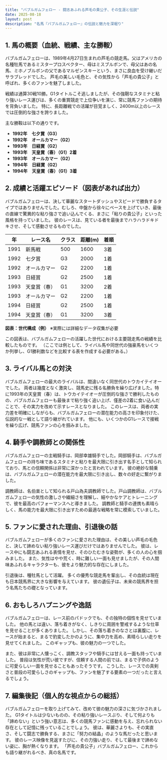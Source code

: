 ```yaml
---
title: "バブルガムフェロー - 闘志あふれる芦毛の貴公子、その生涯と伝説"
date: 2025-08-18
layout: post
description: "名馬『バブルガムフェロー』の伝説と魅力を深堀り"
---
```


## 1. 馬の概要（血統、戦績、主な勝鞍）

バブルガムフェローは、1989年4月27日生まれの芦毛の競走馬。父はアメリカの名種牡馬であるミスタープロスペクター、母はミスブルボンで、母父はあの名馬、ミホノブルボンの父であるマルゼンスキーという、まさに良血を受け継いだサラブレッドでした。  芦毛の美しい毛色と、その気性から「芦毛の貴公子」と呼ばれ、多くのファンを魅了しました。

戦績は通算30戦10勝。G1タイトルこそ逃しましたが、その強靭なスタミナと粘り強いレース運びは、多くの重賞競走で上位争いを演じ、常に競馬ファンの期待を背負いました。  特に、長距離戦での活躍が目覚ましく、2400m以上のレースでは圧倒的な強さを誇りました。

主な勝鞍は以下の通りです。

* **1992年　七夕賞（G3）**
* **1992年　オールカマー（G2）**
* **1993年　日経賞（G2）**
* **1993年　天皇賞（春）（G1）2着**
* **1993年　オールカマー（G2）**
* **1994年　日経賞（G2）**
* **1994年　天皇賞（春）（G1）3着**


## 2. 成績と活躍エピソード（図表があれば出力）

バブルガムフェローは、決して華麗なスタートダッシュやスピードで勝負するタイプではありませんでした。むしろ、中盤から徐々にペースを上げていき、最後の直線で驚異的な粘り強さで追い込んでくる、まさに「粘りの貴公子」といった風格を持っていました。  彼のレースは、見ている者を最後までハラハラドキドキさせ、そして感動させるものでした。

| 年 | レース名         | クラス | 距離(m) | 着順 |
|---|-----------------|-------|---------|-----|
| 1991 | 新馬戦           | 500   | 1600     | 3着 |
| 1992 | 七夕賞           | G3    | 2000     | 1着 |
| 1992 | オールカマー       | G2    | 2200     | 1着 |
| 1993 | 日経賞           | G2    | 2500     | 1着 |
| 1993 | 天皇賞（春）     | G1    | 3200     | 2着 |
| 1993 | オールカマー       | G2    | 2200     | 1着 |
| 1994 | 日経賞           | G2    | 2500     | 1着 |
| 1994 | 天皇賞（春）     | G1    | 3200     | 3着 |


**図表：世代構成（例）**  ※実際には詳細なデータ収集が必要

この図表は、バブルガムフェローの活躍した世代における主要競走馬の戦績を比較したものです。  （ここでは例として、ライバル馬や同世代の強豪馬をいくつか列挙し、G1勝利数などを比較する表を作成する必要がある。）


## 3. ライバル馬との対決

バブルガムフェローの最大のライバルは、間違いなく同世代のトウカイテイオーでした。  両者は幾度となく激突し、競馬史に残る名勝負を繰り広げました。特に1993年の天皇賞（春）は、トウカイテイオーが圧倒的な強さで勝利したものの、バブルガムフェローも最後まで粘り強く追い上げ、僅差の2着に食い込んだことで、その実力を改めて示すレースとなりました。  このレースは、両者の実力差を明確にしながらも、バブルガムフェローの潜在能力の高さを印象付けた、伝説的な一戦として語り継がれています。  他にも、いくつかのG1レースで接戦を繰り広げ、競馬ファンの心を掴みました。


## 4. 騎手や調教師との関係性

バブルガムフェローの主戦騎手は、岡部幸雄騎手でした。岡部騎手は、バブルガムフェローの持ち味であるスタミナと粘りを最大限に引き出す名手として知られており、馬との信頼関係は非常に深かったと言われています。  彼の絶妙な騎乗は、バブルガムフェローの潜在能力を最大限に引き出し、数々の好走に繋がりました。

調教師は、名伯楽として知られる戸山為夫調教師でした。戸山調教師は、バブルガムフェローの気性の激しさや繊細さを理解し、細やかなケアとトレーニングで、彼を最高のパフォーマンスへと導きました。  調教師と騎手の連携も素晴らしく、馬の能力を最大限に引き出すための最適な戦略を常に模索していました。


## 5. ファンに愛された理由、引退後の話

バブルガムフェローが多くのファンに愛された理由は、その美しい芦毛の毛色と、決して諦めない粘り強いレース運びだけではありませんでした。  彼は、レース中にも闘志あふれる表情を見せ、そのひたむきな姿勢が、多くの人の心を掴みました。  また、気性はやや荒く、時に難しい一面も見せましたが、その人間味あふれるキャラクターも、彼をより魅力的な存在にしました。

引退後は、種牡馬として活躍。  多くの優秀な競走馬を輩出し、その血統は現在も日本競馬界に大きな影響を与えています。  彼の遺伝子は、未来の競馬界を担う名馬たちの礎となっています。


## 6. おもしろハプニングや逸話

バブルガムフェローは、レース前のパドックでも、その独特の個性を見せていました。  他の馬とは違い、落ち着きがなく、しきりに周囲を警戒するような仕草を見せることが多くありました。  しかし、その落ち着きのなさとは裏腹に、レースが始まると、まるで豹変したかのように、集中力を高め、素晴らしい走りを見せてくれました。  このギャップも、彼の魅力の一つでした。

また、彼は非常に人懐っこく、調教スタッフや騎手には甘える一面も持っていました。  普段は気性が荒い彼ですが、信頼する人間の前では、まるで子供のように可愛らしい一面を見せることもあったそうです。  こうした、レースでの真剣さと普段の可愛らしさのギャップも、ファンを魅了する要素の一つだったと言えるでしょう。


## 7. 編集後記（個人的な視点からの総括）

バブルガムフェローを取り上げてみて、改めて彼の魅力の深さに気づかされました。  G1タイトルは少ないものの、その粘り強いレースぶり、そして何よりも「諦めない」という強い意志は、多くの競馬ファンに感動を与え、忘れられない存在として記憶に残っていることでしょう。  彼は、華麗さよりも、その実直さ、そして闘志で勝負する、まさに「努力の結晶」のような馬だったと思います。  彼のレース映像を見返すたびに、その力強い走り、そして最後まで諦めない姿に、胸が熱くなります。  「芦毛の貴公子」バブルガムフェロー、これからも語り継がれるべき、真の名馬です。
